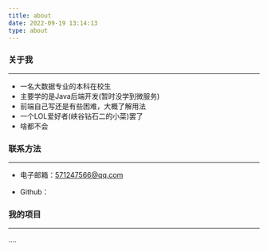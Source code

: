 ```yaml
---
title: about
date: 2022-09-19 13:14:13
type: about
---
```




### 关于我

***

+ 一名大数据专业的本科在校生
+ 主要学的是Java后端开发(暂时没学到微服务)
+ 前端自己写还是有些困难，大概了解用法
+ 一个LOL爱好者(峡谷钻石二的小菜)罢了
+ 啥都不会



### 联系方法

***

+ 电子邮箱：571247566@qq.com

+ Github：

  [点击这里]: https://github.com/yixin0724



### 我的项目

------

....
